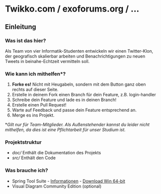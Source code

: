 # Twikko.com / exoforums.org / ...

## Einleitung
### Was ist das hier?
Als Team von vier Informatik-Studenten entwickeln wir einen Twitter-Klon, der geografisch skalierbar arbeiten und Benachrichtigungen zu neuen Tweets in beinahe-Echtzeit vermitteln soll.

### Wie kann ich mithelfen\*?
1. **Forke es!** Nicht mit Heugabeln, sondern mit dem Button ganz oben rechts auf dieser Seite.
2. Erstelle in deinem Fork einen Branch für dein Feature, z.B. login-handler
3. Schreibe dein Feature und lade es in deinen Branch!
4. Erstelle einen Pull Request!
5. Warte auf Feedback und passe dein Feature entsprechend an.
6. Merge es ins Projekt.

\**Gilt nur für Team-Mitglieder. Als Außenstehender kannst du leider nicht mithelfen, da dies ist eine Pflichtarbeit für unser Studium ist.*

### Projektstruktur
- *doc/*   Enthält die Dokumentation des Projekts
- *src/*   Enthält den Code

### Was brauche ich?
- Spring Tool Suite - [Informationen](https://spring.io/tools) - [Download Win 64-bit](http://download.springsource.com/release/STS/3.8.2.RELEASE/dist/e4.6/spring-tool-suite-3.8.2.RELEASE-e4.6.1-win32-x86_64.zip)
- Visual Diagram Community Edition (optional)
